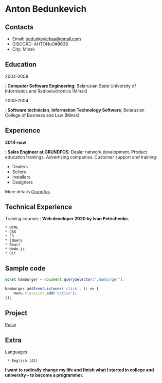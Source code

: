 Anton Bedunkevich
=================

Contacts
-------------------     
* Email:                     bedunkevichaa@gmail.com
* DISCORD:                          	AHTOHuO#9636
* City:                          	       Minsk  

Education
---------

2004-2008

:   **Computer Software Engineering**; 
    Belarusian State University of Informatics and Radioelectronics (Minsk)

2000-2004

:   **Software technician, Information Technology Software**;
    Belarusian College of Business and Law (Minsk)

Experience
----------

**2014-now**

:   **Sales Engineer at GRUNDFOS**:
    Dealer network development. Product education trainings. Advertising companies.
    Customer support and training:

* Dealers
* Sellers
* Installers
* Designers

More details [Grundfos](http://www.grundfos.com) 

Technical Experience
--------------------

Training courses
:   **Web developer 2020 by Ivan Petrichenko.**

    * HTML
    * CSS
    * JS
    * jQuery
    * React
    * Node.js
    * Git	

Sample code
----------------

```JavaScript
const hamburger = document.querySelector('.hamburger'),
            
hamburger.addEventListener('click', () => {
    menu.classList.add('active');
});      
```

Project
---------

[Pulse](https://github.com/bedunkevichaa/pulse.git)

**Extra** 
------------------------

Languages:

     * English (A2)

**I want to radically change my life and finish what I started in college and university - to become a programmer.**